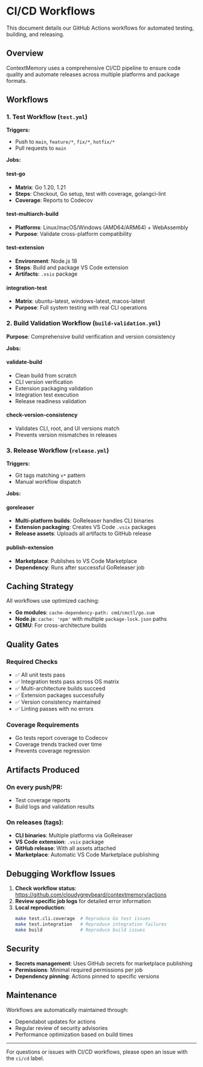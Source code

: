 # CI/CD Workflows

This document details our GitHub Actions workflows for automated testing, building, and releasing.

## Overview

ContextMemory uses a comprehensive CI/CD pipeline to ensure code quality and automate releases across multiple platforms and package formats.

## Workflows

### 1. Test Workflow (`test.yml`)

**Triggers:**
- Push to `main`, `feature/*`, `fix/*`, `hotfix/*`
- Pull requests to `main`

**Jobs:**

#### test-go
- **Matrix**: Go 1.20, 1.21
- **Steps**: Checkout, Go setup, test with coverage, golangci-lint
- **Coverage**: Reports to Codecov

#### test-multiarch-build  
- **Platforms**: Linux/macOS/Windows (AMD64/ARM64) + WebAssembly
- **Purpose**: Validate cross-platform compatibility

#### test-extension
- **Environment**: Node.js 18
- **Steps**: Build and package VS Code extension
- **Artifacts**: `.vsix` package

#### integration-test
- **Matrix**: ubuntu-latest, windows-latest, macos-latest
- **Purpose**: Full system testing with real CLI operations

### 2. Build Validation Workflow (`build-validation.yml`)

**Purpose**: Comprehensive build verification and version consistency

**Jobs:**

#### validate-build
- Clean build from scratch
- CLI version verification
- Extension packaging validation
- Integration test execution
- Release readiness validation

#### check-version-consistency
- Validates CLI, root, and UI versions match
- Prevents version mismatches in releases

### 3. Release Workflow (`release.yml`)

**Triggers:**
- Git tags matching `v*` pattern
- Manual workflow dispatch

**Jobs:**

#### goreleaser
- **Multi-platform builds**: GoReleaser handles CLI binaries
- **Extension packaging**: Creates VS Code `.vsix` packages
- **Release assets**: Uploads all artifacts to GitHub release

#### publish-extension
- **Marketplace**: Publishes to VS Code Marketplace
- **Dependency**: Runs after successful GoReleaser job

## Caching Strategy

All workflows use optimized caching:

- **Go modules**: `cache-dependency-path: cmd/cmctl/go.sum`
- **Node.js**: `cache: 'npm'` with multiple `package-lock.json` paths
- **QEMU**: For cross-architecture builds

## Quality Gates

### Required Checks
- ✅ All unit tests pass
- ✅ Integration tests pass across OS matrix
- ✅ Multi-architecture builds succeed
- ✅ Extension packages successfully
- ✅ Version consistency maintained
- ✅ Linting passes with no errors

### Coverage Requirements
- Go tests report coverage to Codecov
- Coverage trends tracked over time
- Prevents coverage regression

## Artifacts Produced

### On every push/PR:
- Test coverage reports
- Build logs and validation results

### On releases (tags):
- **CLI binaries**: Multiple platforms via GoReleaser
- **VS Code extension**: `.vsix` package
- **GitHub release**: With all assets attached
- **Marketplace**: Automatic VS Code Marketplace publishing

## Debugging Workflow Issues

1. **Check workflow status**: https://github.com/cloudygreybeard/contextmemory/actions
2. **Review specific job logs** for detailed error information
3. **Local reproduction**:
   ```bash
   make test.cli.coverage  # Reproduce Go test issues
   make test.integration   # Reproduce integration failures
   make build              # Reproduce build issues
   ```

## Security

- **Secrets management**: Uses GitHub secrets for marketplace publishing
- **Permissions**: Minimal required permissions per job
- **Dependency pinning**: Actions pinned to specific versions

## Maintenance

Workflows are automatically maintained through:
- Dependabot updates for actions
- Regular review of security advisories
- Performance optimization based on build times

---

For questions or issues with CI/CD workflows, please open an issue with the `ci/cd` label.
